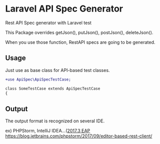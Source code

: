 # Laravel API Spec Generator

Rest API Spec generator with Laravel test

This Package overrides getJson(), putJson(), postJson(), deleteJson().

When you use those function, RestAPI specs are going to be generated.

## Usage

Just use as base class for API-based test classes.

```diff
+use ApiSpec\ApiSpecTestCase;

class SomeTestCase extends ApiSpecTestCase
{
```

## Output

The output format is recognized on several IDE.

ex)
PHPStorm, IntelliJ IDEA...([2017.3 EAP](https://blog.jetbrains.com/phpstorm/2017/09/phpstorm-2017-3-early-access-program-is-open/)
https://blog.jetbrains.com/phpstorm/2017/09/editor-based-rest-client/

